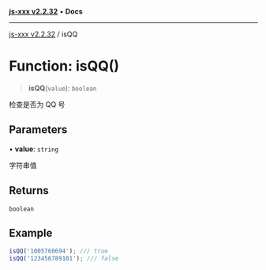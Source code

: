 [**js-xxx v2.2.32**](../README.md) • **Docs**

***

[js-xxx v2.2.32](../README.md) / isQQ

# Function: isQQ()

> **isQQ**(`value`): `boolean`

检查是否为 QQ 号

## Parameters

• **value**: `string`

字符串值

## Returns

`boolean`

## Example

```ts
isQQ('1005760694'); /// true
isQQ('123456789101'); /// false
```
